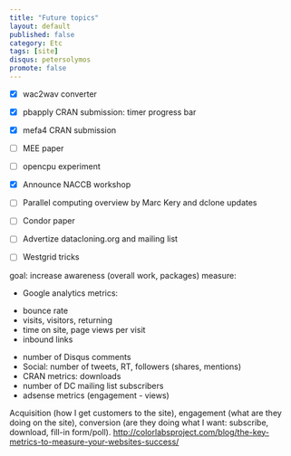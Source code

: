 ```yaml
---
title: "Future topics"
layout: default
published: false
category: Etc
tags: [site]
disqus: petersolymos
promote: false
---
```


- [x] wac2wav converter
- [x] pbapply CRAN submission: timer progress bar
- [x] mefa4 CRAN submission
- [ ] MEE paper
- [ ] opencpu experiment
- [x] Announce NACCB workshop
- [ ] Parallel computing overview by Marc Kery and dclone updates
- [ ] Condor paper
- [ ] Advertize datacloning.org and mailing list
- [ ] Westgrid tricks



 goal: increase awareness (overall work, packages)
 measure:
 * Google analytics metrics:
  - bounce rate
  - visits, visitors, returning
  - time on site, page views per visit
  - inbound links
 * number of Disqus comments
 * Social: number of tweets, RT, followers (shares, mentions)
 * CRAN metrics: downloads
 * number of DC mailing list subscribers
 * adsense metrics (engagement - views)

Acquisition (how I get customers to the site),
engagement (what are they doing on the site),
conversion (are they doing what I want: subscribe, download, fill-in form/poll).
http://colorlabsproject.com/blog/the-key-metrics-to-measure-your-websites-success/
